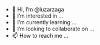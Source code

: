 - 👋 Hi, I’m @luzarzaga
- 👀 I’m interested in ...
- 🌱 I’m currently learning ...
- 💞️ I’m looking to collaborate on ...
- 📫 How to reach me ...

<!---
luzarzaga/luzarzaga is a ✨ special ✨ repository because its `README.md` (this file) appears on your GitHub profile.
You can click the Preview link to take a look at your changes.
--->
